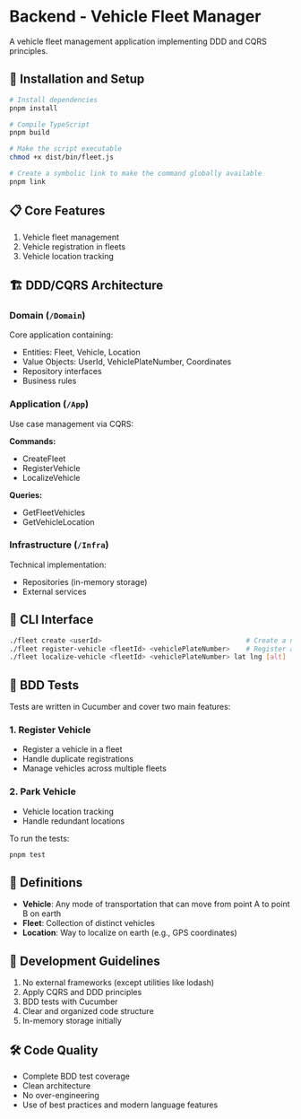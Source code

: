 # Backend - Vehicle Fleet Manager

A vehicle fleet management application implementing DDD and CQRS principles.

## 🚀 Installation and Setup

```bash
# Install dependencies
pnpm install

# Compile TypeScript
pnpm build

# Make the script executable
chmod +x dist/bin/fleet.js

# Create a symbolic link to make the command globally available
pnpm link
```

## 📋 Core Features

1. Vehicle fleet management
2. Vehicle registration in fleets
3. Vehicle location tracking

## 🏗️ DDD/CQRS Architecture

### Domain (`/Domain`)
Core application containing:
- Entities: Fleet, Vehicle, Location
- Value Objects: UserId, VehiclePlateNumber, Coordinates
- Repository interfaces
- Business rules

### Application (`/App`)
Use case management via CQRS:

**Commands:**
- CreateFleet
- RegisterVehicle
- LocalizeVehicle

**Queries:**
- GetFleetVehicles
- GetVehicleLocation

### Infrastructure (`/Infra`)
Technical implementation:
- Repositories (in-memory storage)
- External services

## 🔨 CLI Interface

```bash
./fleet create <userId>                                    # Create a new fleet
./fleet register-vehicle <fleetId> <vehiclePlateNumber>    # Register a vehicle
./fleet localize-vehicle <fleetId> <vehiclePlateNumber> lat lng [alt]  # Locate a vehicle
```

## 🧪 BDD Tests

Tests are written in Cucumber and cover two main features:

### 1. Register Vehicle
- Register a vehicle in a fleet
- Handle duplicate registrations
- Manage vehicles across multiple fleets

### 2. Park Vehicle
- Vehicle location tracking
- Handle redundant locations

To run the tests:
```bash
pnpm test
```

## 📝 Definitions

- **Vehicle**: Any mode of transportation that can move from point A to point B on earth
- **Fleet**: Collection of distinct vehicles
- **Location**: Way to localize on earth (e.g., GPS coordinates)

## 🔄 Development Guidelines

1. No external frameworks (except utilities like lodash)
2. Apply CQRS and DDD principles
3. BDD tests with Cucumber
4. Clear and organized code structure
5. In-memory storage initially

## 🛠️ Code Quality

- Complete BDD test coverage
- Clean architecture
- No over-engineering
- Use of best practices and modern language features
